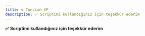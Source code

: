 ```yaml
---
title: ⚙️ Tuncion XP
description: ✅ Scriptimi kullandığınız için teşekkür ederim
---
```


**✅ Scriptimi kullandığınız için teşekkür ederim**